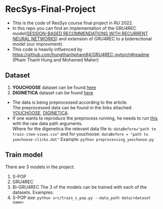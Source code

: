 # RecSys-Final-Project

* This is the code of ResSys course final project in RU 2022.  
* In this repo you can find an implementation of the GRU4REC model([SESSION-BASED RECOMMENDATIONS WITH
RECURRENT NEURAL NETWORKS](https://arxiv.org/pdf/1511.06939.pdf)) and extension of GRU4REC to a biderectional model (our improvment). 
* This code is heavily influenced by https://github.com/hungthanhpham94/GRU4REC-pytorch#readme (Pham Thanh Hung and Mohamed Maher)


## Dataset
1. **YOUCHOOSE** dataset can be found [here](https://www.kaggle.com/chadgostopp/recsys-challenge-2015)
2. **DIGINETICA** dataset can be found [here](https://competitions.codalab.org/competitions/11161#learn_the_details-data2)

* The data is being preprocessed according to the article.  
The preprocessed data can be found in the links attached: [YOUCHOOSE](data/youchoose), [DIGINETICA](data/digenetica).  
* If one wants to reproduce the preprocess running, he needs to run [this](src/data_preprocess) with the raw data path arguments.  
Where for the digenetica the relevant data file is: `dataBefore="path to train-item-views.csv"` and for youchoose: `dataBefore = "path to yoochoose-clicks.dat"`
Example: `python preprocessing_yoochoose.py`


## Train model
There are 3 models in the project:
1. S-POP
2. GRU4REC
3. Bi-GRU4REC
The 3 of the models can be trained with each of the datasets. 
Examples:
1. S-POP exe: `python src/train_s_pop.py --data_path data/<dataset name>` 
